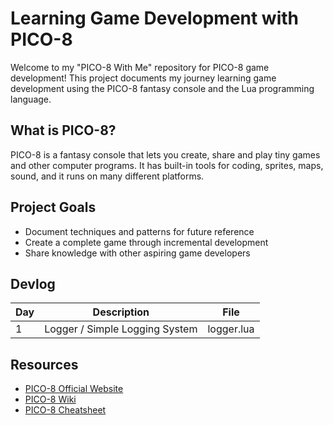 # Learning Game Development with PICO-8
Welcome to my "PICO-8 With Me" repository for PICO-8 game development! This project documents my journey learning game development using the PICO-8 fantasy console and the Lua programming language.

## What is PICO-8?
PICO-8 is a fantasy console that lets you create, share and play tiny games and other computer programs. It has built-in tools for coding, sprites, maps, sound, and it runs on many different platforms.

## Project Goals

- Document techniques and patterns for future reference
- Create a complete game through incremental development
- Share knowledge with other aspiring game developers

## Devlog
| Day    | Description | File |
| -------- | ------- | ------- |
| 1  | Logger / Simple Logging System | logger.lua |


## Resources

- [PICO-8 Official Website](https://www.lexaloffle.com/pico-8.php)
- [PICO-8 Wiki](https://pico-8.fandom.com/wiki/Pico-8_Wikia)
- [PICO-8 Cheatsheet](https://www.lexaloffle.com/bbs/?tid=54246)

